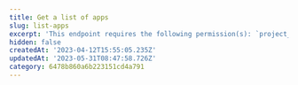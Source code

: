 ```yaml
---
title: Get a list of apps
slug: list-apps
excerpt: 'This endpoint requires the following permission(s): `project_configuration:apps:read`.'
hidden: false
createdAt: '2023-04-12T15:55:05.235Z'
updatedAt: '2023-05-31T08:47:58.726Z'
category: 6478b860a6b223151cd4a791
---
```

